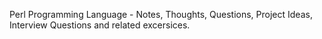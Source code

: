 Perl Programming Language - Notes, Thoughts, Questions, Project Ideas, Interview Questions and related excersices. 
